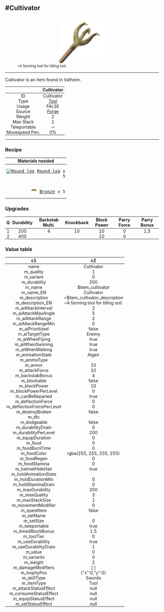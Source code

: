 <meta property="og:title" content="Cultivator - MoreValheim" /><meta property="og:type" content="website" /><meta property="og:image" content="/assets/cultivator.png" /><meta property="og:description" content="Cultivator is an item found in Valheim." /><meta name="theme-color" content="#546D78"><meta name="twitter:card" content="summary_large_image">
#Cultivator
-------------
<style>img {width:20px;}.tb {width:150px;display: block;margin-left: auto;margin-right: auto;}</style>

<style>.md-typeset table:not([class]) th:not([align]) {min-width:unset!important;}</style>
<style>td{padding:0em 0.3em!important;text-align:center!important;border-left:.05rem solid var(--md-default-fg-color--lightest)}</style>

<style>th{padding:0.1em 0.3em!important;text-align:center!important;font-weight:bold}</style>

<style>pre{text-align:right!important}</style>
<style>table tr td:first-child {border-left: 0;};</style>

<figure><img src="/assets/cultivator.png" class="tb" /><figcaption><small>~A farming tool for tilling soil.</small></figcaption></figure>

-------------

Cultivator is an item found in Valheim.

|        | Cultivator              |
| ----------- | ------------------------------------ |
| ID |Cultivator
| Type | [Tool](../../types/tool)
| Usage | FALSE<br>
| Source | [Forge](../../object/forge)
| Weight | 2 |
| Max Stack | 1 |
| Teleportable | ✓
| Movespeed Pen. | 0%


-------------

### Recipe

| Materials needed |
| - |
| <pre>[![Round log](/assets/round_log.png)](../../item/round_log) [Round log](../round_log) x 5</pre> |
| <pre>[![Bronze](/assets/bronze.png)](../../item/bronze) [Bronze](../bronze) x 5</pre> |

### Upgrades
| Q | Durability | Backstab Multi. | Knockback | Block Power | Parry Force | Parry Bonus
| - | - | - | - | - | - | - 
1 | 200 | 4 | 10 | 10 | 0 | 1.5 | 
 | 2 | 400 |  |  | 10 | 0 |  | 


### Value table
|c1|c2|
|----|----|
|name|Cultivator|
|m_quality|1|
|m_variant|0|
|m_durability|200|
|m_name|$item_cultivator|
|m_name_EN|Cultivator|
|m_description|~$item_cultivator_description|
|m_description_EN|~A farming tool for tilling soil.|
|m_aiAttackInterval|2|
|m_aiAttackMaxAngle|5|
|m_aiAttackRange|2|
|m_aiAttackRangeMin|0|
|m_aiPrioritized|false|
|m_aiTargetType|Enemy|
|m_aiWhenFlying|true|
|m_aiWhenSwiming|true|
|m_aiWhenWalking|true|
|m_animationState|Atgeir|
|m_ammoType||
|m_armor|10|
|m_attackForce|10|
|m_backstabBonus|4|
|m_blockable|false|
|m_blockPower|10|
|m_blockPowerPerLevel|0|
|m_canBeReparied|true|
|m_deflectionForce|0|
|m_deflectionForcePerLevel|0|
|m_destroyBroken|false|
|m_dlc||
|m_dodgeable|false|
|m_durabilityDrain|0|
|m_durabilityPerLevel|200|
|m_equipDuration|0|
|m_food|0|
|m_foodBurnTime|0|
|m_foodColor|rgba(255, 255, 255, 255)|
|m_foodRegen|0|
|m_foodStamina|0|
|m_helmetHideHair|true|
|m_holdAnimationState||
|m_holdDurationMin|0|
|m_holdStaminaDrain|0|
|m_maxDurability|200|
|m_maxQuality|3|
|m_maxStackSize|1|
|m_movementModifier|0|
|m_questItem|false|
|m_setName||
|m_setSize|0|
|m_teleportable|true|
|m_timedBlockBonus|1.5|
|m_toolTier|0|
|m_useDurability|true|
|m_useDurabilityDrain|1|
|m_value|0|
|m_variants|0|
|m_weight|2|
|m_damageModifiers|[  ]|
|m_trophyPos|{"x":0,"y":0}|
|m_skillType|Swords|
|m_itemType|Tool|
|m_attackStatusEffect|null|
|m_consumeStatusEffect|null|
|m_equipStatusEffect|null|
|m_setStatusEffect|null|
